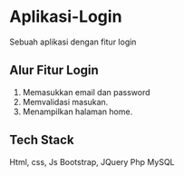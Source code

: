 # Aplikasi-Login
Sebuah aplikasi dengan fitur login

Alur Fitur Login
--
1. Memasukkan email dan password
2. Memvalidasi masukan.
3. Menampilkan halaman home.

Tech Stack
--
Html, css, Js
Bootstrap, JQuery
Php
MySQL
